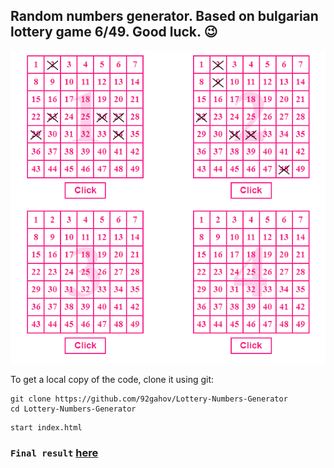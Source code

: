 ## Random numbers generator. Based on bulgarian lottery game 6/49. Good luck. :wink:

<img src="img/Numbers.PNG" width="600" height="500">

To get a local copy of the code, clone it using git:

```
git clone https://github.com/92gahov/Lottery-Numbers-Generator
cd Lottery-Numbers-Generator
```

```
start index.html
```

### `Final result` <a href="https://lottery-numbers-generator.surge.sh/" target="_blank">here</a>

